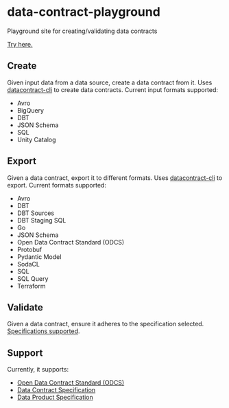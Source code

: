 # data-contract-playground
Playground site for creating/validating data contracts

[Try here.](https://data-catering.github.io/data-contract-playground/)

## Create

Given input data from a data source, create a data contract from it.
Uses [datacontract-cli](https://github.com/datacontract/datacontract-cli) to create data contracts.
Current input formats supported:
- Avro
- BigQuery
- DBT
- JSON Schema
- SQL
- Unity Catalog

## Export

Given a data contract, export it to different formats.
Uses [datacontract-cli](https://github.com/datacontract/datacontract-cli) to export.
Current formats supported:
- Avro
- DBT
- DBT Sources
- DBT Staging SQL
- Go
- JSON Schema
- Open Data Contract Standard (ODCS)
- Protobuf
- Pydantic Model
- SodaCL
- SQL
- SQL Query
- Terraform

## Validate

Given a data contract, ensure it adheres to the specification selected.
[Specifications supported](#support).

## Support

Currently, it supports:

- [Open Data Contract Standard (ODCS)](https://github.com/bitol-io/open-data-contract-standard)
- [Data Contract Specification](https://github.com/datacontract/datacontract-specification)
- [Data Product Specification](https://github.com/datamesh-architecture/dataproduct-specification)

